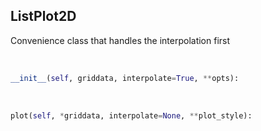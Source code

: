 ## <a id="McUtils.Plots.Plots.ListPlot2D">ListPlot2D</a>
Convenience class that handles the interpolation first

<a id="McUtils.Plots.Plots.ListPlot2D.__init__">&nbsp;</a>
```python
__init__(self, griddata, interpolate=True, **opts): 
```

<a id="McUtils.Plots.Plots.ListPlot2D.plot">&nbsp;</a>
```python
plot(self, *griddata, interpolate=None, **plot_style): 
```

